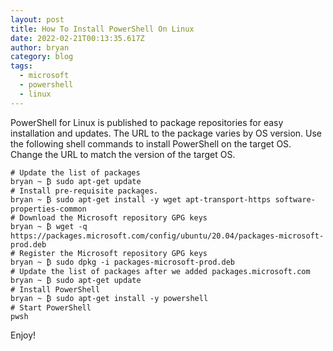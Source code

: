 ```yaml
---
layout: post
title: How To Install PowerShell On Linux
date: 2022-02-21T00:13:35.617Z
author: bryan
category: blog
tags:
  - microsoft
  - powershell
  - linux
---
```

PowerShell for Linux is published to package repositories for easy installation and updates. The URL to the package varies by OS version. Use the following shell commands to install PowerShell on the target OS. Change the URL to match the version of the target OS.

```
# Update the list of packages
bryan ~ ₿ sudo apt-get update
# Install pre-requisite packages.
bryan ~ ₿ sudo apt-get install -y wget apt-transport-https software-properties-common
# Download the Microsoft repository GPG keys
bryan ~ ₿ wget -q https://packages.microsoft.com/config/ubuntu/20.04/packages-microsoft-prod.deb
# Register the Microsoft repository GPG keys
bryan ~ ₿ sudo dpkg -i packages-microsoft-prod.deb
# Update the list of packages after we added packages.microsoft.com
bryan ~ ₿ sudo apt-get update
# Install PowerShell
bryan ~ ₿ sudo apt-get install -y powershell
# Start PowerShell
pwsh
```

Enjoy!